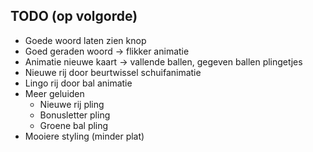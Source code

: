 ## TODO (op volgorde)
- Goede woord laten zien knop
- Goed geraden woord -> flikker animatie
- Animatie nieuwe kaart -> vallende ballen, gegeven ballen plingetjes
- Nieuwe rij door beurtwissel schuifanimatie
- Lingo rij door bal animatie
- Meer geluiden
    - Nieuwe rij pling
    - Bonusletter pling
    - Groene bal pling
- Mooiere styling (minder plat)
